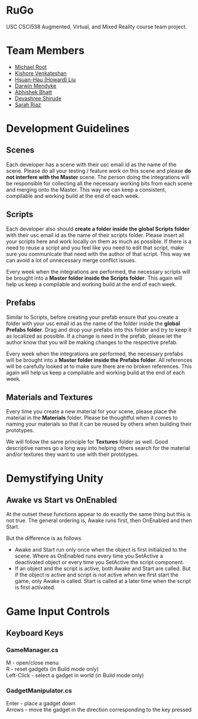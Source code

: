 # RuGo
USC CSCI538 Augmented, Virtual, and Mixed Reality course team project.

# Team Members
- [Michael Root](https://github.com/nemosx)
- [Kishore Venkateshan](https://github.com/kv3n)
- [Hsuan-Hau (Howard) Liu](https://github.com/hsuanhauliu)
- [Darwin Mendyke](https://github.com/NiwradMendyke)
- [Abhishek Bhatt](https://github.com/abhatt95)
- [Devashree Shirude](https://github.com/DevaShirude)
- [Sarah Riaz](https://github.com/sriaz08)

# Development Guidelines

## Scenes

Each developer has a scene with their usc email id as the name of the scene. Please do all your testing / feature work on this scene and please **do not interfere with the Master** scene. The person doing the integrations will be responsible for collecting all the necessary working bits from each scene and merging onto the Master. This way we can keep a consistent, compilable and working build at the end of each week.

## Scripts

Each developer also should **create a folder inside the global Scripts folder** with their usc email id as the name of their scripts folder. Please insert all your scripts here and work locally on them as much as possible. If there is a need to reuse a script and you feel like you need to edit that script, make sure you communicate that need with the author of that script. This way we can avoid a lot of unnecessary merge conflict issues.

Every week when the integrations are performed, the necessary scripts will be brought into a **Master folder inside the Scripts folder**. This again will help us keep a compilable and working build at the end of each week.

## Prefabs

Similar to Scripts, before creating your prefab ensure that you create a folder with your usc email id as the name of the folder inside the **global Prefabs folder**. Drag and drop your prefabs into this folder and try to keep it as localized as possible. If a change is need in the prefab, please let the author know that you will be making changes to the respective prefab.

Every week when the integrations are performed, the necessary prefabs will be brought into a **Master folder inside the Prefabs folder**. All references will be carefully looked at to make sure there are no broken references. This again will help us keep a compilable and working build at the end of each week.

## Materials and Textures

Every time you create a new material for your scene, please place the material in the **Materials** folder. Please be thoughtful when it comes to naming your materials so that it can be reused by others when building their prototypes.

We will follow the same principle for **Textures** folder as well. Good descriptive names go a long way into helping others search for the material and/or textures they want to use with their prototypes.

# Demystifying Unity

## Awake vs Start vs OnEnabled

At the outset these functions appear to do exactly the same thing but this is not true. The general ordering is, Awake runs first, then OnEnabled and then Start.

But the difference is as follows
- Awake and Start run only once when the object is first initialized to the scene. Where as OnEnabled runs every time you SetActive a deactivated object or every time you SetActive the script component.
- If an object and the script is active, both Awake and Start are called. But if the object is active and script is not active when we first start the game, only Awake is called. Start is called at a later time when the script is first activated.

# Game Input Controls

## Keyboard Keys

### GameManager.cs
M - open/close menu  
R - reset gadgets (in Build mode only)  
Left-Click - select a gadget in world (in Build mode only)

### GadgetManipulator.cs
Enter - place a gadget down  
Arrows - move the gadget in the   direction corresponding to the key pressed
